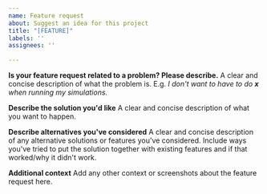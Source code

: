 ```yaml
---
name: Feature request
about: Suggest an idea for this project
title: "[FEATURE]"
labels: ''
assignees: ''

---
```


**Is your feature request related to a problem? Please describe.**
A clear and concise description of what the problem is.
E.g. *I don't want to have to do **x** when running my simulations.*

**Describe the solution you'd like**
A clear and concise description of what you want to happen. 

**Describe alternatives you've considered**
A clear and concise description of any alternative solutions or features you've considered. Include ways you've tried to put the solution together with existing features and if that worked/why it didn't work.

**Additional context**
Add any other context or screenshots about the feature request here.
